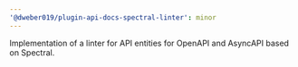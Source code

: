 ```yaml
---
'@dweber019/plugin-api-docs-spectral-linter': minor
---
```


Implementation of a linter for API entities for OpenAPI and AsyncAPI based on Spectral.
